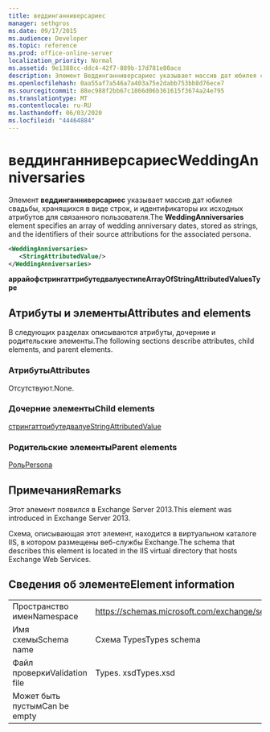 ```yaml
---
title: веддинганниверсариес
manager: sethgros
ms.date: 09/17/2015
ms.audience: Developer
ms.topic: reference
ms.prod: office-online-server
localization_priority: Normal
ms.assetid: 9e1388cc-ddc4-42f7-889b-17d781e80ace
description: Элемент Веддинганниверсариес указывает массив дат юбилея свадьбы, хранящихся в виде строк, и идентификаторы их исходных атрибутов для связанного пользователя.
ms.openlocfilehash: 0aa55af7a546a7a403a75e2dabb753bb8d76ece7
ms.sourcegitcommit: 88ec988f2bb67c1866d06b361615f3674a24e795
ms.translationtype: MT
ms.contentlocale: ru-RU
ms.lasthandoff: 06/03/2020
ms.locfileid: "44464884"
---
```

# <a name="weddinganniversaries"></a><span data-ttu-id="bab01-103">веддинганниверсариес</span><span class="sxs-lookup"><span data-stu-id="bab01-103">WeddingAnniversaries</span></span>

<span data-ttu-id="bab01-104">Элемент **веддинганниверсариес** указывает массив дат юбилея свадьбы, хранящихся в виде строк, и идентификаторы их исходных атрибутов для связанного пользователя.</span><span class="sxs-lookup"><span data-stu-id="bab01-104">The **WeddingAnniversaries** element specifies an array of wedding anniversary dates, stored as strings, and the identifiers of their source attributions for the associated persona.</span></span> 
  
```XML
<WeddingAnniversaries>
   <StringAttributedValue/>
</WeddingAnniversaries>
```

 <span data-ttu-id="bab01-105">**аррайофстрингаттрибутедвалуестипе**</span><span class="sxs-lookup"><span data-stu-id="bab01-105">**ArrayOfStringAttributedValuesType**</span></span>
## <a name="attributes-and-elements"></a><span data-ttu-id="bab01-106">Атрибуты и элементы</span><span class="sxs-lookup"><span data-stu-id="bab01-106">Attributes and elements</span></span>

<span data-ttu-id="bab01-107">В следующих разделах описываются атрибуты, дочерние и родительские элементы.</span><span class="sxs-lookup"><span data-stu-id="bab01-107">The following sections describe attributes, child elements, and parent elements.</span></span>
  
### <a name="attributes"></a><span data-ttu-id="bab01-108">Атрибуты</span><span class="sxs-lookup"><span data-stu-id="bab01-108">Attributes</span></span>

<span data-ttu-id="bab01-109">Отсутствуют.</span><span class="sxs-lookup"><span data-stu-id="bab01-109">None.</span></span>
  
### <a name="child-elements"></a><span data-ttu-id="bab01-110">Дочерние элементы</span><span class="sxs-lookup"><span data-stu-id="bab01-110">Child elements</span></span>

[<span data-ttu-id="bab01-111">стрингаттрибутедвалуе</span><span class="sxs-lookup"><span data-stu-id="bab01-111">StringAttributedValue</span></span>](stringattributedvalue.md)
  
### <a name="parent-elements"></a><span data-ttu-id="bab01-112">Родительские элементы</span><span class="sxs-lookup"><span data-stu-id="bab01-112">Parent elements</span></span>

[<span data-ttu-id="bab01-113">Роль</span><span class="sxs-lookup"><span data-stu-id="bab01-113">Persona</span></span>](persona.md)
  
## <a name="remarks"></a><span data-ttu-id="bab01-114">Примечания</span><span class="sxs-lookup"><span data-stu-id="bab01-114">Remarks</span></span>

<span data-ttu-id="bab01-115">Этот элемент появился в Exchange Server 2013.</span><span class="sxs-lookup"><span data-stu-id="bab01-115">This element was introduced in Exchange Server 2013.</span></span>
  
<span data-ttu-id="bab01-116">Схема, описывающая этот элемент, находится в виртуальном каталоге IIS, в котором размещены веб-службы Exchange.</span><span class="sxs-lookup"><span data-stu-id="bab01-116">The schema that describes this element is located in the IIS virtual directory that hosts Exchange Web Services.</span></span>
  
## <a name="element-information"></a><span data-ttu-id="bab01-117">Сведения об элементе</span><span class="sxs-lookup"><span data-stu-id="bab01-117">Element information</span></span>

|||
|:-----|:-----|
|<span data-ttu-id="bab01-118">Пространство имен</span><span class="sxs-lookup"><span data-stu-id="bab01-118">Namespace</span></span>  <br/> |https://schemas.microsoft.com/exchange/services/2006/types  <br/> |
|<span data-ttu-id="bab01-119">Имя схемы</span><span class="sxs-lookup"><span data-stu-id="bab01-119">Schema name</span></span>  <br/> |<span data-ttu-id="bab01-120">Схема Types</span><span class="sxs-lookup"><span data-stu-id="bab01-120">Types schema</span></span>  <br/> |
|<span data-ttu-id="bab01-121">Файл проверки</span><span class="sxs-lookup"><span data-stu-id="bab01-121">Validation file</span></span>  <br/> |<span data-ttu-id="bab01-122">Types. xsd</span><span class="sxs-lookup"><span data-stu-id="bab01-122">Types.xsd</span></span>  <br/> |
|<span data-ttu-id="bab01-123">Может быть пустым</span><span class="sxs-lookup"><span data-stu-id="bab01-123">Can be empty</span></span>  <br/> ||
   

